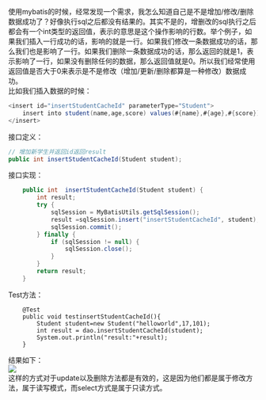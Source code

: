 使用mybatis的时候，经常发现一个需求，我怎么知道自己是不是增加/修改/删除数据成功了？好像执行sql之后都没有结果的。其实不是的，增删改的sql执行之后都会有一个int类型的返回值，表示的意思是这个操作影响的行数。举个例子，如果我们插入一行成功的话，影响的就是一行。如果我们修改一条数据成功的话，那么我们也是影响了一行。如果我们删除一条数据成功的话，那么返回的就是1，表示影响了一行，如果没有删除任何的数据，那么返回值就是0。所以我们经常使用返回值是否大于0来表示是不是修改（增加/更新/删除都算是一种修改）数据成功。<br>
比如我们插入数据的时候：
``` java
<insert id="insertStudentCacheId" parameterType="Student">
    insert into student(name,age,score) values(#{name},#{age},#{score})
</insert>
```
接口定义：
``` java
// 增加新学生并返回id返回result
public int insertStudentCacheId(Student student);
```
接口实现：
``` java
    public int  insertStudentCacheId(Student student) {
        int result;
        try {
            sqlSession = MyBatisUtils.getSqlSession();
            result =sqlSession.insert("insertStudentCacheId", student);
            sqlSession.commit();
        } finally {
            if (sqlSession != null) {
                sqlSession.close();
            }
        }
        return result;
    }
```
Test方法：
```
    @Test
    public void testinsertStudentCacheId(){
        Student student=new Student("helloworld",17,101);
        int result = dao.insertStudentCacheId(student);
        System.out.println("result:"+result);
    }
```
结果如下：<br>![](http://markdownpicture.oss-cn-qingdao.aliyuncs.com/18-6-25/82414247.jpg)<br>
这样的方式对于update以及删除方法都是有效的，这是因为他们都是属于修改方法，属于读写模式，而select方式是属于只读方式。